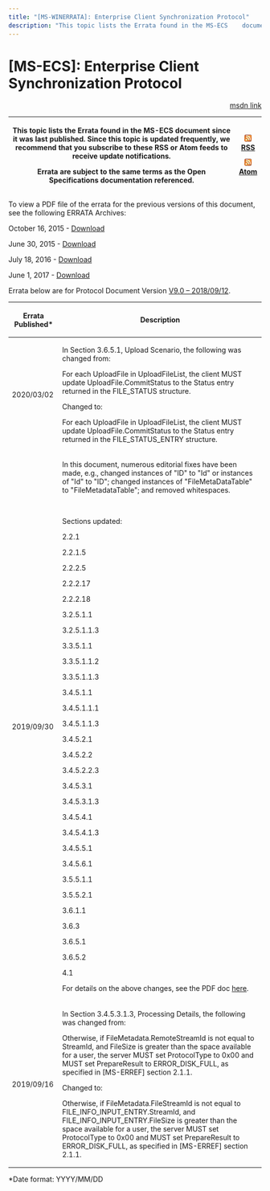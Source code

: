 ```yaml
---
title: "[MS-WINERRATA]: Enterprise Client Synchronization Protocol"
description: "This topic lists the Errata found in the MS-ECS    document since it was last published. Since this topic is updated frequently,    we recommend"
---
```


# [MS-ECS]: Enterprise Client Synchronization Protocol

<p align="right"><a href="https://msdn.microsoft.com/en-us/library/14723ac7-a367-468d-9c69-947e2edcc8e8">msdn link</a></p>
<p> </p>

<table>
 <thead>
  <tr>
   <th>
   <p>This topic lists the Errata found in the MS-ECS
   document since it was last published. Since this topic is updated frequently,
   we recommend that you subscribe to these RSS or Atom feeds to receive update
   notifications.</p>
   <p>Errata are subject to the same terms as the
   Open Specifications documentation referenced.</p>
   </th>
   <th>
   <p><img id="Picture 139" src="ms-winerrata_files/image001.png"><a href="http://blogs.msdn.com/b/protocol_content_errata/rss.aspx">RSS</a> </p>
   <p><img id="Picture 138" src="ms-winerrata_files/image001.png"><a href="http://blogs.msdn.com/b/protocol_content_errata/atom.aspx">Atom</a> </p>
   </th>
  </tr>
 </thead>
</table>

<p>To view a PDF file of the errata for the previous versions
of this document, see the following ERRATA Archives:</p>

<p>October 16, 2015 - <a href="http://go.microsoft.com/fwlink/?LinkID=690377">Download</a></p>

<p>June 30, 2015 - <a href="http://go.microsoft.com/fwlink/?LinkId=617579">Download</a></p>

<p>July 18, 2016 - <a href="http://go.microsoft.com/fwlink/?LinkId=822549">Download</a></p>

<p>June 1, 2017 - <a href="https://winprotocoldoc.blob.core.windows.net/productionwindowsarchives/MS-WINERRATA/%5bMS-WINERRATA%5d-170601.pdf">Download</a></p>

<p>Errata below are for Protocol Document Version <a href="https://docs.microsoft.com/en-us/openspecs/windows_protocols/ms-ecs/7c73fb17-7332-4fb8-965c-b2f90ea88dee">V9.0
– 2018/09/12</a>.</p>

<table>
 <thead>
  <tr>
   <th>
   <p>Errata Published*</p>
   </th>
   <th>
   <p>Description</p>
   </th>
  </tr>
 </thead>
 <tr>
  <td>
  <p>2020/03/02</p>
  </td>
  <td>
  <p>In Section 3.6.5.1, Upload Scenario, the following was
  changed from:</p>
  <p> </p>
  <p>For each UploadFile in UploadFileList, the client MUST
  update UploadFile.CommitStatus to the Status entry returned in the
  FILE_STATUS structure.</p>
  <p> </p>
  <p>Changed to:</p>
  <p> </p>
  <p>For each UploadFile in UploadFileList, the client MUST
  update UploadFile.CommitStatus to the Status entry returned in the
  FILE_STATUS_ENTRY structure.</p>
  </td>
 </tr>
 <tr>
  <td>
  <p>2019/09/30</p>
  </td>
  <td>
  <p>In this document, numerous editorial fixes have been
  made, e.g., changed instances of &quot;ID&quot; to &quot;Id&quot; or
  instances of &quot;Id&quot; to &quot;ID&quot;; changed instances of
  &quot;FileMetaDataTable&quot; to &quot;FileMetadataTable&quot;; and removed
  whitespaces.&#8203;&#8203;</p>
  <p>&#8203;</p>
  <p>Sections updated:&#8203;</p>
  <p>2.2.1 &#8203;</p>
  <p>2.2.1.5 &#8203;</p>
  <p>2.2.2.5 &#8203;</p>
  <p>2.2.2.17 &#8203;</p>
  <p>2.2.2.18 &#8203;</p>
  <p>3.2.5.1.1 &#8203;</p>
  <p>3.2.5.1.1.3 &#8203;</p>
  <p>3.3.5.1.1 &#8203;</p>
  <p>3.3.5.1.1.2 &#8203;</p>
  <p>3.3.5.1.1.3 &#8203;</p>
  <p>3.4.5.1.1 &#8203;</p>
  <p>3.4.5.1.1.1 &#8203;</p>
  <p>3.4.5.1.1.3 &#8203;</p>
  <p>3.4.5.2.1 &#8203;</p>
  <p>3.4.5.2.2 &#8203;</p>
  <p>3.4.5.2.2.3 &#8203;</p>
  <p>3.4.5.3.1 &#8203;</p>
  <p>3.4.5.3.1.3 &#8203;</p>
  <p>3.4.5.4.1 &#8203;</p>
  <p>3.4.5.4.1.3 &#8203;</p>
  <p>3.4.5.5.1 &#8203;</p>
  <p>3.4.5.6.1 &#8203;</p>
  <p>3.5.5.1.1 &#8203;</p>
  <p>3.5.5.2.1 &#8203;</p>
  <p>3.6.1.1 &#8203;</p>
  <p>3.6.3 &#8203;</p>
  <p>3.6.5.1 &#8203;</p>
  <p>3.6.5.2 &#8203;</p>
  <p>4.1</p>
  <p> </p>
  <p>For details on the above changes, see the PDF doc <a href="https://winprotocoldoc.blob.core.windows.net/productionwindowsarchives/MS-ECS/%5bMS-ECS%5d_190930_errata_diff.pdf">here</a>.</p>
  </td>
 </tr>
 <tr>
  <td>
  <p>2019/09/16</p>
  </td>
  <td>
  <p>In Section 3.4.5.3.1.3, Processing Details, the
  following was changed from:</p>
  <p> </p>
  <p>Otherwise, if FileMetadata.RemoteStreamId is not equal
  to StreamId, and FileSize is greater than the space available for a user, the
  server MUST set ProtocolType to 0x00 and MUST set PrepareResult to
  ERROR_DISK_FULL, as specified in [MS-ERREF] section 2.1.1. </p>
  <p> </p>
  <p>Changed to:</p>
  <p> </p>
  <p>Otherwise, if FileMetadata.FileStreamId is not equal
  to FILE_INFO_INPUT_ENTRY.StreamId, and FILE_INFO_INPUT_ENTRY.FileSize is
  greater than the space available for a user, the server MUST set ProtocolType
  to 0x00 and MUST set PrepareResult to ERROR_DISK_FULL, as specified in
  [MS-ERREF] section 2.1.1.</p>
  </td>
 </tr>
</table>

<p>*Date format: YYYY/MM/DD</p>


                